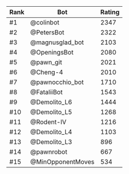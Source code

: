 Rank|Bot|Rating
---|---|---
#1|@colinbot|2347
#2|@PetersBot|2322
#3|@magnusglad_bot|2103
#4|@OpeningsBot|2080
#5|@pawn_git|2021
#6|@Cheng-4|2010
#7|@pawnocchio_bot|1710
#8|@FataliiBot|1543
#9|@Demolito_L6|1444
#10|@Demolito_L5|1268
#11|@Rodent-IV|1216
#12|@Demolito_L4|1103
#13|@Demolito_L3|896
#14|@pawnrobot|667
#15|@MinOpponentMoves|534
